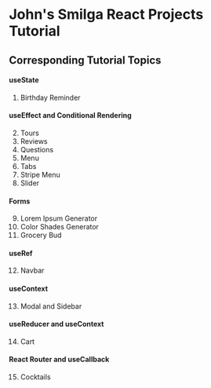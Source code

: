 # John's Smilga React Projects Tutorial

## Corresponding Tutorial Topics

#### useState

1. Birthday Reminder

#### useEffect and Conditional Rendering

2. Tours
3. Reviews
4. Questions
5. Menu
6. Tabs
7. Stripe Menu
8. Slider

#### Forms

9. Lorem Ipsum Generator
10. Color Shades Generator
11. Grocery Bud

#### useRef

12. Navbar

#### useContext

13. Modal and Sidebar

#### useReducer and useContext

14. Cart

#### React Router and useCallback

15. Cocktails

